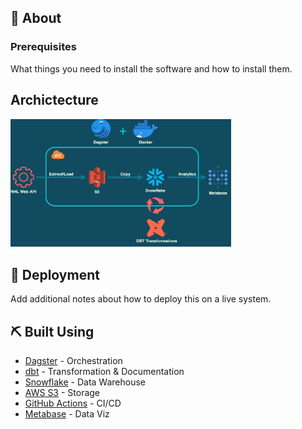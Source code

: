 ## 🧐 About <a name = "about"></a>

### Prerequisites
What things you need to install the software and how to install them.

## Archictecture
<img src="https://github.com/alecryan88/chel/blob/main/images/architecture.png" width=70% height=70%>


## 🚀 Deployment <a name = "deployment"></a>
Add additional notes about how to deploy this on a live system.

## ⛏️ Built Using <a name = "built_using"></a>
- [Dagster](https://dagster.io/) - Orchestration
- [dbt](https://www.getdbt.com/) - Transformation & Documentation
- [Snowflake](https://www.snowflake.com/) - Data Warehouse
- [AWS S3](https://aws.amazon.com/) - Storage
- [GitHub Actions](https://docs.github.com/en/actions) - CI/CD
- [Metabase](https://www.metabase.com/) - Data Viz